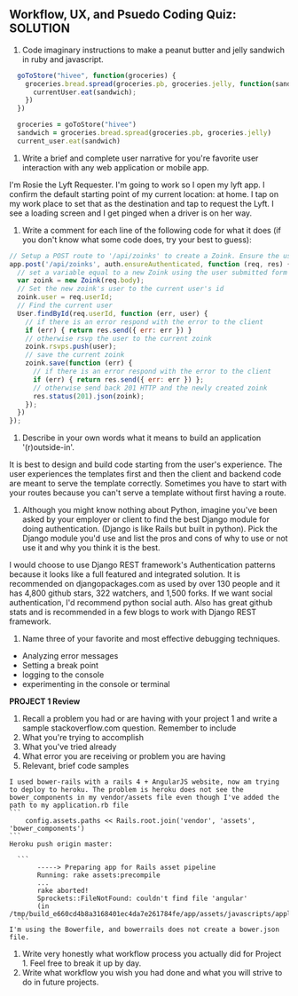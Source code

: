 ## Workflow, UX, and Psuedo Coding Quiz: SOLUTION

1. Code imaginary instructions to make a peanut butter and jelly sandwich in ruby and javascript.
  ```js
    goToStore("hivee", function(groceries) {
      groceries.bread.spread(groceries.pb, groceries.jelly, function(sandwich) {
        currentUser.eat(sandwich);
      })
    })
  ```

  ```Ruby
    groceries = goToStore("hivee")
    sandwich = groceries.bread.spread(groceries.pb, groceries.jelly)
    current_user.eat(sandwich)
  ```

1. Write a brief and complete user narrative for you're favorite user interaction with any web application or mobile app.

  I'm Rosie the Lyft Requester. I'm going to work so I open my lyft app. I confirm the default starting point of my current location: at home. I tap on my work place to set that as the destination and tap to request the Lyft. I see a loading screen and I get pinged when a driver is on her way.

1. Write a comment for each line of the following code for what it does (if you don't know what some code does, try your best to guess):
  ```js
  // Setup a POST route to '/api/zoinks' to create a Zoink. Ensure the user is authenticated.
  app.post('/api/zoinks', auth.ensureAuthenticated, function (req, res) {
    // set a variable equal to a new Zoink using the user submitted form data from the request's body
    var zoink = new Zoink(req.body);
    // Set the new zoink's user to the current user's id
    zoink.user = req.userId;
    // Find the current user
    User.findById(req.userId, function (err, user) {
      // if there is an error respond with the error to the client
      if (err) { return res.send({ err: err }) }
      // otherwise rsvp the user to the current zoink
      zoink.rsvps.push(user);
      // save the current zoink
      zoink.save(function (err) {
        // if there is an error respond with the error to the client
        if (err) { return res.send({ err: err }) };
        // otherwise send back 201 HTTP and the newly created zoink
        res.status(201).json(zoink);
      });      
    })
  });
  ```
1. Describe in your own words what it means to build an application '(r)outside-in'.

  It is best to design and build code starting from the user's experience. The user experiences the templates first and then the client and backend code are meant to serve the template correctly. Sometimes you have to start with your routes because you can't serve a template without first having a route.

1. Although you might know nothing about Python, imagine you've been asked by your employer or client to find the best Django module for doing authentication. (Django is like Rails but built in python). Pick the Django module you'd use and list the pros and cons of why to use or not use it and why you think it is the best.

  I would choose to use Django REST framework's Authentication patterns because it looks like a full featured and integrated solution. It is recommended on djangopackages.com as used by over 130 people and it has 4,800 github stars, 322 watchers, and 1,500 forks. If we want social authentication, I'd recommend python social auth. Also has great github stats and is recommended in a few blogs to work with Django REST framework.

1. Name three of your favorite and most effective debugging techniques.

  * Analyzing error messages
  * Setting a break point
  * logging to the console
  * experimenting in the console or terminal

**PROJECT 1 Review**
1. Recall a problem you had or are having with your project 1 and write a sample stackoverflow.com question. Remember to include
  1. What you're trying to accomplish
  1. What you've tried already
  1. What error you are receiving or problem you are having
  1. Relevant, brief code samples

    I used bower-rails with a rails 4 + AngularJS website, now am trying to deploy to heroku. The problem is heroku does not see the bower_components in my vendor/assets file even though I've added the path to my application.rb file
    ```
        config.assets.paths << Rails.root.join('vendor', 'assets', 'bower_components')
    ```
    Heroku push origin master:

      ```
           -----> Preparing app for Rails asset pipeline
           Running: rake assets:precompile
           ...
           rake aborted!
           Sprockets::FileNotFound: couldn't find file 'angular'
           (in /tmp/build_e660cd4b8a3168401ec4da7e261784fe/app/assets/javascripts/application.js:18)
      ```
    I'm using the Bowerfile, and bowerrails does not create a bower.json file.

1. Write very honestly what workflow process you actually did for Project 1. Feel free to break it up by day.  
1. Write what workflow you wish you had done and what you will strive to do in future projects.
